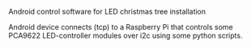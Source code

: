Android control software for LED christmas tree installation

Android device connects (tcp) to a Raspberry Pi that controls some PCA9622 LED-controller modules over i2c using some python scripts.


